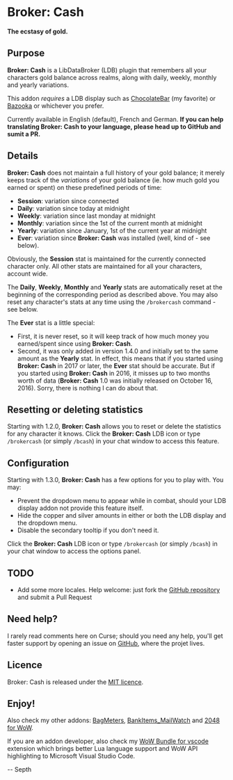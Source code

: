 # Broker: Cash
**The ecstasy of gold.**

## Purpose
**Broker: Cash** is a LibDataBroker (LDB) plugin that remembers all your characters gold balance across realms, along with daily, weekly, monthly and yearly variations.

This addon *requires* a LDB display such as [ChocolateBar](https://mods.curse.com/addons/wow/chocolatebar) (my favorite) or [Bazooka](https://mods.curse.com/addons/wow/bazooka) or whichever you prefer.

Currently available in English (default), French and German. **If you can help translating Broker: Cash to your language, please head up to GitHub and sumit a PR.**


## Details
**Broker: Cash** does not maintain a full history of your gold balance; it merely keeps track of the *variations* of your gold balance (ie. how much gold you earned or spent) on these predefined periods of time:

* **Session**: variation since connected
* **Daily**: variation since today at midnight
* **Weekly**: variation since last monday at midnight
* **Monthly**: variation since the 1st of the current month at midnight
* **Yearly**: variation since January, 1st of the current year at midnight
* **Ever**: variation since **Broker: Cash** was installed (well, kind of - see below).

Obviously, the **Session** stat is maintained for the currently connected character only. All other stats are maintained for all your characters, account wide.

The **Daily**, **Weekly**, **Monthly** and **Yearly** stats are automatically reset at the beginning of the corresponding period as described above. You may also reset any character's stats at any time using the `/brokercash` command - see below.

The **Ever** stat is a little special:

- First, it is never reset, so it will keep track of how much money you earned/spent since using **Broker: Cash**.
- Second, it was only added in version 1.4.0 and initially set to the same amount as the **Yearly** stat. In effect, this means that if you started using **Broker: Cash** in 2017 or later, the **Ever** stat should be accurate. But if you started using **Broker: Cash** in 2016, it misses up to two months worth of data (**Broker: Cash** 1.0 was initially released on October 16, 2016). Sorry, there is nothing I can do about that.


## Resetting or deleting statistics
Starting with 1.2.0, **Broker: Cash** allows you to reset or delete the statistics for any character it knows. Click the **Broker: Cash** LDB icon or type `/brokercash` (or simply `/bcash`) in your chat window to access this feature.


## Configuration
Starting with 1.3.0, **Broker: Cash** has a few options for you to play with. You may:

- Prevent the dropdown menu to appear while in combat, should your LDB display addon not provide this feature itself.
- Hide the copper and silver amounts in either or both the LDB display and the dropdown menu.
- Disable the secondary tooltip if you don't need it.

Click the **Broker: Cash** LDB icon or type `/brokercash` (or simply `/bcash`) in your chat window to access the options panel.


## TODO
* Add some more locales. Help welcome: just fork the [GitHub repository](https://github.com/Septh/WoW-Broker_Cash) and submit a Pull Request


## Need help?
I rarely read comments here on Curse; should you need any help, you'll get faster support by opening an issue on [GitHub](https://github.com/Septh/WoW-Broker_Cash), where the projet lives.


## Licence
Broker: Cash is released under the [MIT licence](https://opensource.org/licenses/MIT).


## Enjoy!
Also check my other addons: [BagMeters](https://www.curse.com/addons/wow/bagmeters), [BankItems_MailWatch](https://www.curse.com/addons/wow/bankitems_mailwatch) and [2048 for WoW](https://www.curse.com/addons/wow/wow2048).

If you are an addon developer, also check my [WoW Bundle for vscode](https://marketplace.visualstudio.com/items?itemName=Septh.wow-bundle) extension which brings better Lua language support and WoW API highlighting to Microsoft Visual Studio Code.

-- Septh
